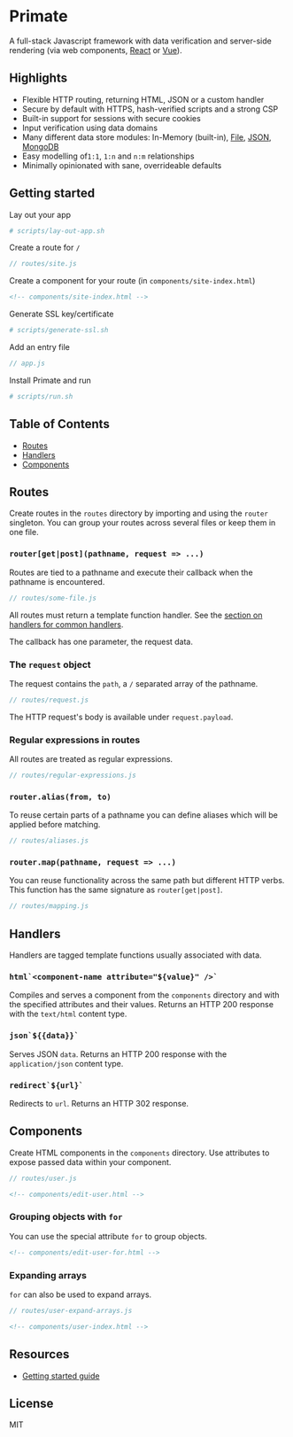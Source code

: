 # Primate 

A full-stack Javascript framework with data verification and server-side
rendering (via web components, [React][primate-react] or [Vue][primate-vue]).

## Highlights

* Flexible HTTP routing, returning HTML, JSON or a custom handler
* Secure by default with HTTPS, hash-verified scripts and a strong CSP
* Built-in support for sessions with secure cookies
* Input verification using data domains
* Many different data store modules: In-Memory (built-in),
[File][primate-file-store], [JSON][primate-json-store],
[MongoDB][primate-mongodb-store]
* Easy modelling of`1:1`, `1:n` and `n:m` relationships
* Minimally opinionated with sane, overrideable defaults

## Getting started

Lay out your app

```sh
# scripts/lay-out-app.sh
```

Create a route for `/`

```js
// routes/site.js
```

Create a component for your route (in `components/site-index.html`)

```html
<!-- components/site-index.html -->
```

Generate SSL key/certificate

```sh
# scripts/generate-ssl.sh
```

Add an entry file

```js
// app.js
```

Install Primate and run

```sh
# scripts/run.sh
```

## Table of Contents

* [Routes](#routes)
* [Handlers](#handlers)
* [Components](#components)

## Routes

Create routes in the `routes` directory by importing and using the `router`
singleton. You can group your routes across several files or keep them
in one file.

### `router[get|post](pathname, request => ...)`

Routes are tied to a pathname and execute their callback when the pathname is 
encountered.

```js
// routes/some-file.js
```

All routes must return a template function handler. See the
[section on handlers for common handlers](#handlers).

The callback has one parameter, the request data.

### The `request` object

The request contains the `path`, a `/` separated array of the pathname.

```js
// routes/request.js
```

The HTTP request's body is available under `request.payload`. 

### Regular expressions in routes

All routes are treated as regular expressions.

```js
// routes/regular-expressions.js
```

### `router.alias(from, to)`

To reuse certain parts of a pathname you can define aliases which will be
applied before matching.

```js
// routes/aliases.js
```

### `router.map(pathname, request => ...)`

You can reuse functionality across the same path but different HTTP verbs. This
function has the same signature as `router[get|post]`.

```js
// routes/mapping.js
```

## Handlers

Handlers are tagged template functions usually associated with data.

### ``html`<component-name attribute="${value}" />` ``

Compiles and serves a component from the `components` directory and with the
specified attributes and their values. Returns an HTTP 200 response with the
`text/html` content type.

### ``json`${{data}}` ``

Serves JSON `data`. Returns an HTTP 200 response with the `application/json`
content type.

### ``redirect`${url}` ``

Redirects to `url`. Returns an HTTP 302 response.

## Components

Create HTML components in the `components` directory. Use attributes to expose
passed data within your component.

```js
// routes/user.js
```

```html
<!-- components/edit-user.html -->
```

### Grouping objects with `for`

You can use the special attribute `for` to group objects.

```html
<!-- components/edit-user-for.html -->
```

### Expanding arrays

`for` can also be used to expand arrays.

```js
// routes/user-expand-arrays.js
```

```html
<!-- components/user-index.html -->
```

## Resources

* [Getting started guide][getting-started]

## License

MIT

[getting-started]: https://primatejs.com/getting-started
[source-code]: https://github.com/primatejs/primate
[issues]: https://github.com/primatejs/primate/issues
[primate-file-store]: https://npmjs.com/primate-file-store
[primate-json-store]: https://npmjs.com/primate-json-store
[primate-mongodb-store]: https://npmjs.com/primate-mongodb-store
[primate-react]: https://github.com/primatejs/primate-react
[primate-vue]: https://github.com/primatejs/primate-vue
